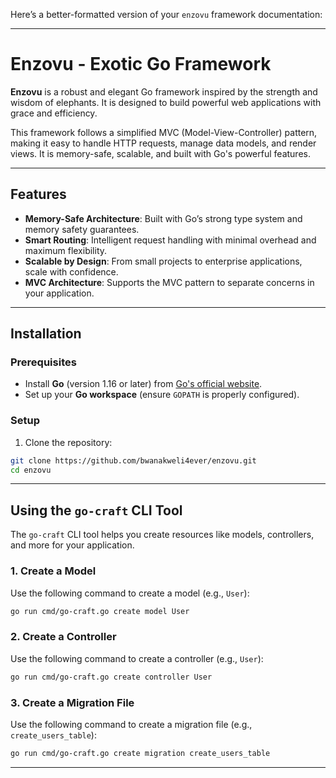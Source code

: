 Here’s a better-formatted version of your `enzovu` framework documentation:

---

# Enzovu - Exotic Go Framework

**Enzovu** is a robust and elegant Go framework inspired by the strength and wisdom of elephants. It is designed to build powerful web applications with grace and efficiency.

This framework follows a simplified MVC (Model-View-Controller) pattern, making it easy to handle HTTP requests, manage data models, and render views. It is memory-safe, scalable, and built with Go's powerful features.

---

## Features

- **Memory-Safe Architecture**: Built with Go’s strong type system and memory safety guarantees.
- **Smart Routing**: Intelligent request handling with minimal overhead and maximum flexibility.
- **Scalable by Design**: From small projects to enterprise applications, scale with confidence.
- **MVC Architecture**: Supports the MVC pattern to separate concerns in your application.

---

## Installation

### Prerequisites

- Install **Go** (version 1.16 or later) from [Go's official website](https://golang.org/dl/).
- Set up your **Go workspace** (ensure `GOPATH` is properly configured).

### Setup

1. Clone the repository:

```bash
git clone https://github.com/bwanakweli4ever/enzovu.git
cd enzovu
```

---

## Using the `go-craft` CLI Tool

The `go-craft` CLI tool helps you create resources like models, controllers, and more for your application.

### 1. Create a Model

Use the following command to create a model (e.g., `User`):

```bash
go run cmd/go-craft.go create model User
```

### 2. Create a Controller

Use the following command to create a controller (e.g., `User`):

```bash
go run cmd/go-craft.go create controller User
```

### 3. Create a Migration File

Use the following command to create a migration file (e.g., `create_users_table`):

```bash
go run cmd/go-craft.go create migration create_users_table
```

---

